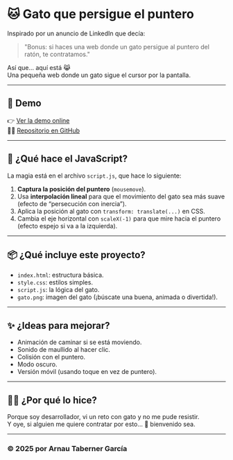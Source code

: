 # 🐱 Gato que persigue el puntero

Inspirado por un anuncio de LinkedIn que decía:

> "Bonus: si haces una web donde un gato persigue al puntero del ratón, te contratamos."

Así que… aquí está 😹  
Una pequeña web donde un gato sigue el cursor por la pantalla.

---

## 🚀 Demo

👉 [Ver la demo online](demo.gato.arnauquest.es)  
👨‍💻 [Repositorio en GitHub](gato.arnauquest.es)

---

## 🧠 ¿Qué hace el JavaScript?

La magia está en el archivo `script.js`, que hace lo siguiente:

1. **Captura la posición del puntero** (`mousemove`).
2. Usa **interpolación lineal** para que el movimiento del gato sea más suave (efecto de “persecución con inercia”).
3. Aplica la posición al gato con `transform: translate(...)` en CSS.
4. Cambia el eje horizontal con `scaleX(-1)` para que mire hacia el puntero (efecto espejo si va a la izquierda).

---

## 📦 ¿Qué incluye este proyecto?

- `index.html`: estructura básica.
- `style.css`: estilos simples.
- `script.js`: la lógica del gato.
- `gato.png`: imagen del gato (¡búscate una buena, animada o divertida!).

---

## ✨ ¿Ideas para mejorar?

- Animación de caminar si se está moviendo.
- Sonido de maullido al hacer clic.
- Colisión con el puntero.
- Modo oscuro.
- Versión móvil (usando toque en vez de puntero).

---

## 🧙‍♂️ ¿Por qué lo hice?

Porque soy desarrollador, vi un reto con gato y no me pude resistir.  
Y oye, si alguien me quiere contratar por esto… 🐾 bienvenido sea.

---

### © 2025 por Arnau Taberner García
